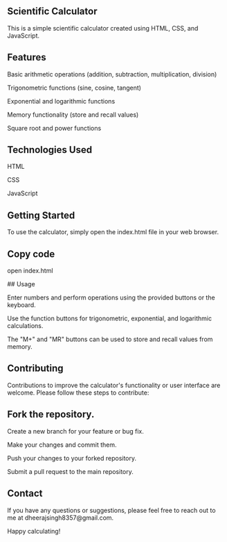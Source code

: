 ## Scientific Calculator
<p>This is a simple scientific calculator created using HTML, CSS, and JavaScript.</p>

## Features
<p>Basic arithmetic operations (addition, subtraction, multiplication, division)</p>
<p>Trigonometric functions (sine, cosine, tangent)</p>
<p>Exponential and logarithmic functions</p>
<p>Memory functionality (store and recall values)</p>
<p>Square root and power functions</p>

## Technologies Used
<p>HTML</p>
<p>CSS</p>
<p>JavaScript</p>

## Getting Started
<p>To use the calculator, simply open the index.html file in your web browser.</p>

## Copy code
<p>open index.html</p>
## Usage
<p>Enter numbers and perform operations using the provided buttons or the keyboard.
<p>Use the function buttons for trigonometric, exponential, and logarithmic calculations.</p>
<p>The "M+" and "MR" buttons can be used to store and recall values from memory.</p>

## Contributing
<p>Contributions to improve the calculator's functionality or user interface are welcome. Please follow these steps to contribute:</p>

## Fork the repository.
<p>Create a new branch for your feature or bug fix.</p>
<p>Make your changes and commit them.</p>
<p>Push your changes to your forked repository.</p>
<p>Submit a pull request to the main repository.



## Contact
<p>If you have any questions or suggestions, please feel free to reach out to me at dheerajsingh8357@gmail.com.</p>


Happy calculating!
